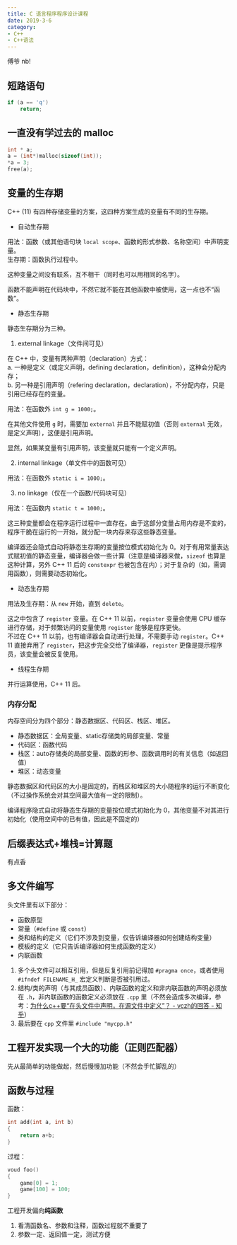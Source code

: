 ```yaml
---
title: C 语言程序程序设计课程
date: 2019-3-6
category:
- C++
- C++语法
---
```


傅爷 nb!

## 短路语句

```c++
if (a == 'q')
    return;
```

## 一直没有学过去的 malloc

```c++
int * a;
a = (int*)malloc(sizeof(int));
*a = 3;
free(a);
```

## 变量的生存期

C++ (11) 有四种存储变量的方案，这四种方案生成的变量有不同的生存期。

* 自动生存期

用法：函数（或其他语句块 `local scope`、函数的形式参数、名称空间）中声明变量。  
生存期：函数执行过程中。

这种变量之间没有联系，互不相干（同时也可以用相同的名字）。

函数不能声明在代码块中，不然它就不能在其他函数中被使用，这一点也不“函数”。

* 静态生存期

静态生存期分为三种。

1. external linkage（文件间可见）

在 C++ 中，变量有两种声明（declaration）方式：  
a. 一种是定义（或定义声明，defining declaration，definition），这种会分配内存；  
b. 另一种是引用声明（refering declaration，declaration），不分配内存，只是引用已经存在的变量。

用法：在函数外 `int g = 1000;`。

在其他文件使用 `g` 时，需要加 `external` 并且不能赋初值（否则 `external` 无效，是定义声明），这便是引用声明。

显然，如果某变量有引用声明，该变量就只能有一个定义声明。

2. internal linkage（单文件中的函数可见）

用法：在函数外 `static i = 1000;`。

3. no linkage（仅在一个函数/代码块可见）

用法：在函数内 `static t = 1000;`。

这三种变量都会在程序运行过程中一直存在。由于这部分变量占用内存是不变的，程序干脆在运行的一开始，就分配一块内存来存这些静态变量。

编译器还会隐式自动将静态生存期的变量按位模式初始化为 0。对于有用常量表达式赋初值的静态变量，编译器会做一些计算（注意是编译器来做，`sizeof` 也算是这种计算，另外 C++ 11 后的 `constexpr` 也被包含在内）；对于复杂的（如，需调用函数），则需要动态初始化。

* 动态生存期

用法及生存期：从 `new` 开始，直到 `delete`。

这之中包含了 `register` 变量。在 C++ 11 以前，`register` 变量会使用 CPU 缓存进行存储，对于频繁访问的变量使用 `register` 能够是程序更快。  
不过在 C++ 11 以前，也有编译器会自动进行处理，不需要手动 `register`。C++ 11 直接弃用了 `register`，把这步完全交给了编译器，`register` 更像是提示程序员，该变量会被反复使用。

* 线程生存期

并行运算使用，C++ 11 后。

### 内存分配

内存空间分为四个部分：静态数据区、代码区、栈区、堆区。

* 静态数据区：全局变量、static存储类的局部变量、常量
* 代码区：函数代码
* 栈区：auto存储类的局部变量、函数的形参、函数调用时的有关信息（如返回值）
* 堆区：动态变量

静态数据区和代码区的大小是固定的，而栈区和堆区的大小随程序的运行不断变化（不过操作系统会对其空间最大值有一定的限制）。

编译程序隐式自动将静态生存期的变量按位模式初始化为 0，其他变量不对其进行初始化（使用空间中的已有值，因此是不固定的）

## 后缀表达式+堆栈=计算题

有点香

## 多文件编写

头文件里有以下部分：

* 函数原型
* 常量（`#define` 或 `const`）
* 类和结构的定义（它们不涉及到变量，仅告诉编译器如何创建结构变量）
* 模板的定义（它只告诉编译器如何生成函数的定义）
* 内联函数

1. 多个头文件可以相互引用，但是反复引用前记得加 `#pragma once`，或者使用 `#ifndef FILENAME_H_` 宏定义判断是否被引用过。
2. 结构/类的声明（与其成员函数）、内联函数的定义和非内联函数的声明必须放在 `.h`，非内联函数的函数定义必须放在 `.cpp` 里（不然会造成多次编译，参考：[为什么c++要“在头文件中声明，在源文件中定义”？ - vczh的回答 - 知乎](
https://www.zhihu.com/question/58547318/answer/157433980)）
3. 最后要在 `cpp` 文件里 `#include "mycpp.h"`


## 工程开发实现一个大的功能（正则匹配器）

先从最简单的功能做起，然后慢慢加功能（不然会手忙脚乱的）

## 函数与过程

函数：

```c++
int add(int a, int b)
{
    return a+b;
}
```

过程：

```c++
voud foo()
{
    game[0] = 1;
    game[100] = 100;
}
```

工程开发偏向**纯函数**

1. 看清函数名、参数和注释，函数过程就不重要了
1. 参数一定、返回值一定，测试方便
